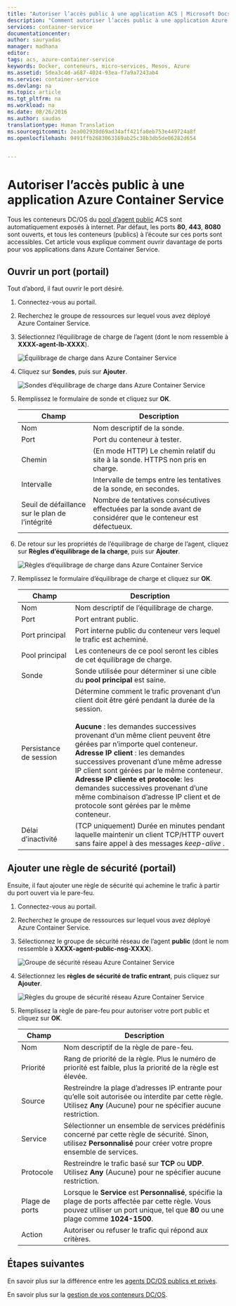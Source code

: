 ```yaml
---
title: "Autoriser l’accès public à une application ACS | Microsoft Docs"
description: "Comment autoriser l’accès public à une application Azure Container Service."
services: container-service
documentationcenter: 
author: sauryadas
manager: madhana
editor: 
tags: acs, azure-container-service
keywords: Docker, conteneurs, micro-services, Mesos, Azure
ms.assetid: 5dea3c4d-a687-4024-93ea-f7a9a7243ab4
ms.service: container-service
ms.devlang: na
ms.topic: article
ms.tgt_pltfrm: na
ms.workload: na
ms.date: 08/26/2016
ms.author: saudas
translationtype: Human Translation
ms.sourcegitcommit: 2ea002938d69ad34aff421fa0eb753e449724a8f
ms.openlocfilehash: 9491ffb2683063169ab25c38b3db5de06282d654


---
```

# <a name="enable-public-access-to-an-azure-container-service-application"></a>Autoriser l’accès public à une application Azure Container Service
Tous les conteneurs DC/OS du [pool d’agent public](container-service-mesos-marathon-ui.md#deploy-a-docker-formatted-container) ACS sont automatiquement exposés à internet. Par défaut, les ports **80**, **443**, **8080** sont ouverts, et tous les conteneurs (publics) à l’écoute sur ces ports sont accessibles. Cet article vous explique comment ouvrir davantage de ports pour vos applications dans Azure Container Service.

## <a name="open-a-port-portal"></a>Ouvrir un port (portail)
Tout d’abord, il faut ouvrir le port désiré.

1. Connectez-vous au portail.
2. Recherchez le groupe de ressources sur lequel vous avez déployé Azure Container Service.
3. Sélectionnez l’équilibrage de charge de l’agent (dont le nom ressemble à **XXXX-agent-lb-XXXX**).
   
    ![Équilibrage de charge dans Azure Container Service](media/container-service-dcos-agents/agent-load-balancer.png)
4. Cliquez sur **Sondes**, puis sur **Ajouter**.
   
    ![Sondes d’équilibrage de charge dans Azure Container Service](media/container-service-dcos-agents/add-probe.png)
5. Remplissez le formulaire de sonde et cliquez sur **OK**.
   
   | Champ | Description |
   | --- | --- |
   | Nom |Nom descriptif de la sonde. |
   | Port |Port du conteneur à tester. |
   | Chemin |(En mode HTTP) Le chemin relatif du site à la sonde. HTTPS non pris en charge. |
   | Intervalle |Intervalle de temps entre les tentatives de la sonde, en secondes. |
   | Seuil de défaillance sur le plan de l’intégrité |Nombre de tentatives consécutives effectuées par la sonde avant de considérer que le conteneur est défectueux. |
6. De retour sur les propriétés de l’équilibrage de charge de l’agent, cliquez sur **Règles d’équilibrage de la charge**, puis sur **Ajouter**.
   
    ![Règles d’équilibrage de charge dans Azure Container Service](media/container-service-dcos-agents/add-balancer-rule.png)
7. Remplissez le formulaire d’équilibrage de charge et cliquez sur **OK**.
   
   | Champ | Description |
   | --- | --- |
   | Nom |Nom descriptif de l’équilibrage de charge. |
   | Port |Port entrant public. |
   | Port principal |Port interne public du conteneur vers lequel le trafic est acheminé. |
   | Pool principal |Les conteneurs de ce pool seront les cibles de cet équilibrage de charge. |
   | Sonde |Sonde utilisée pour déterminer si une cible du **pool principal** est saine. |
   | Persistance de session |Détermine comment le trafic provenant d’un client doit être géré pendant la durée de la session.<br><br>**Aucune** : les demandes successives provenant d’un même client peuvent être gérées par n’importe quel conteneur.<br>**Adresse IP client** : les demandes successives provenant d’une même adresse IP client sont gérées par le même conteneur.<br>**Adresse IP cliente et protocole**: les demandes successives provenant d’une même combinaison d’adresse IP client et de protocole sont gérées par le même conteneur. |
   | Délai d’inactivité |(TCP uniquement) Durée en minutes pendant laquelle maintenir un client TCP/HTTP ouvert sans faire appel à des messages *keep-alive* . |

## <a name="add-a-security-rule-portal"></a>Ajouter une règle de sécurité (portail)
Ensuite, il faut ajouter une règle de sécurité qui achemine le trafic à partir du port ouvert via le pare-feu.

1. Connectez-vous au portail.
2. Recherchez le groupe de ressources sur lequel vous avez déployé Azure Container Service.
3. Sélectionnez le groupe de sécurité réseau de l’agent **public** (dont le nom ressemble à **XXXX-agent-public-nsg-XXXX**).
   
    ![Groupe de sécurité réseau Azure Container Service](media/container-service-dcos-agents/agent-nsg.png)
4. Sélectionnez les **règles de sécurité de trafic entrant**, puis cliquez sur **Ajouter**.
   
    ![Règles du groupe de sécurité réseau Azure Container Service](media/container-service-dcos-agents/add-firewall-rule.png)
5. Remplissez la règle de pare-feu pour autoriser votre port public et cliquez sur **OK**.
   
   | Champ | Description |
   | --- | --- |
   | Nom |Nom descriptif de la règle de pare-feu. |
   | Priorité |Rang de priorité de la règle. Plus le numéro de priorité est faible, plus la priorité de la règle est élevée. |
   | Source |Restreindre la plage d’adresses IP entrante pour qu’elle soit autorisée ou interdite par cette règle. Utilisez **Any** (Aucune) pour ne spécifier aucune restriction. |
   | Service |Sélectionner un ensemble de services prédéfinis concerné par cette règle de sécurité. Sinon, utilisez **Personnalisé** pour créer votre propre ensemble de services. |
   | Protocole |Restreindre le trafic basé sur **TCP** ou **UDP**. Utilisez **Any** (Aucune) pour ne spécifier aucune restriction. |
   | Plage de ports |Lorsque le **Service** est **Personnalisé**, spécifie la plage de ports affectée par cette règle. Vous pouvez utiliser un port unique, tel que **80** ou une plage comme **1024-1500**. |
   | Action |Autoriser ou refuser le trafic qui répond aux critères. |

## <a name="next-steps"></a>Étapes suivantes
En savoir plus sur la différence entre les [agents DC/OS publics et privés](container-service-dcos-agents.md).

En savoir plus sur la [gestion de vos conteneurs DC/OS](container-service-mesos-marathon-ui.md).




<!--HONumber=Nov16_HO3-->


